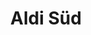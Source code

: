 ---
title: "Aldi Süd"
url: /villingen-schwenningen/aldi-sued-niederwiesenstrasse/
shop: Supermarkt
---